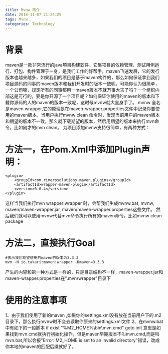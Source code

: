 ```yaml
---
title: Mvnw 简介
date: 2018-11-07 21:24:29
tags: Mvnw
categories: Technology
---
```


# 背景

maven是一款非常流行的java项目构建软件，它集项目的依赖管理、测试用例运行、打包、构件管理于一身，是我们工作的好帮手，maven飞速发展，它的发行版本也越来越多，如果我们的项目是基于maven构件的，那么如何保证拿到我们项目源码的同事的maven版本和我们开发时的版本一致呢，可能你认为很简单，一个公司嘛，规定所有的同事都用一maven版本不就万事大吉了吗？一个组织内部这是可行的，要是你开源了一个项目呢？如何保证你使用的maven的版本和下载你源码的人的maven的版本一致呢，这时候mvnw就大显身手了。
mvnw 全名是maven wrapper,它的原理是在maven-wrapper.properties文件中记录你要使用的maven版本，当用户执行mvnw clean 命令时，发现当前用户的maven版本和期望的版本不一致，那么就下载期望的版本，然后用期望的版本来执行mvn命令，比如刚才的mvn clean。
为项目添加mvnw支持很简单，有两种方式：

# 方法一，在Pom.Xml中添加Plugin声明：

```
<plugin>
    <groupId>com.rimerosolutions.maven.plugins</groupId>
    <artifactId>wrapper-maven-plugin</artifactId>
    <version>0.0.4</version>
</plugin>
```

这样当我们执行mvn wrapper:wrapper 时，会帮我们生成mvnw.bat, mvnw, maven/maven-wrapper.jar, maven/maven-wrapper.properties这些文件。
然后我们就可以使用mvnw代替mvn命令执行所有的maven命令，比如mvnw clean package

# 方法二，直接执行Goal

```
#表示我们期望使用的maven的版本为3.3.3
mvn -N io.takari:maven:wrapper -Dmaven=3.3.3
```

产生的内容和第一种方式是一样的，只是目录结构不一样，maven-wrapper.jar和maven-wrapper.properties在".mvn/wrapper"目录下

# 使用的注意事项

1、由于我们使用了新的maven ,如果你的settings.xml没有放在当前用户下的.m2目录下，那么执行mvnw时不会去读取你原来的settings.xml文件
2、在mvnw.bat中有如下的一段脚本
if exist "%M2_HOME%\bin\mvn.cmd" goto init
意思是如果找到mvn.cmd就执行初始化操作，但是maven早期版本不叫mvn.cmd,而是叫mvn.bat,所以会报"Error: M2_HOME is set to an invalid directory"错误，改成你本地的maven的匹配后缀就好了。